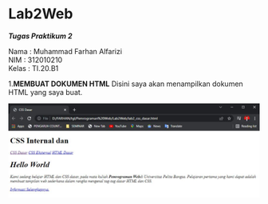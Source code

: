 # Lab2Web
<b>_Tugas Praktikum 2_</b>

Nama    : Muhammad Farhan Alfarizi
<br>
NIM     : 312010210
<br>
Kelas   : TI.20.B1
 <br>

 1.**MEMBUAT DOKUMEN HTML**
 Disini saya akan menampilkan dokumen HTML yang saya buat.
 
![Membuat dokumen HTML](screenshoot/Membuat%20dokumen%20HTML.JPG)
